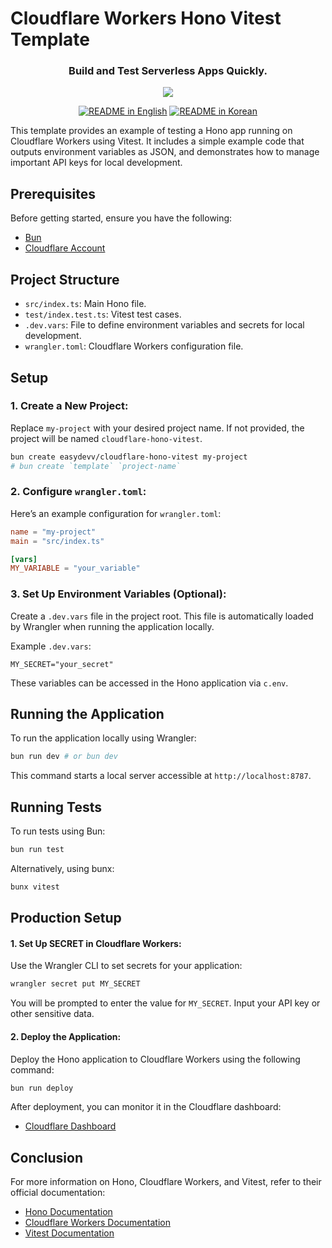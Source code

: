 # Cloudflare Workers Hono Vitest Template

<h3 align="center">Build and Test Serverless Apps Quickly.</h3>

<p align="center">
    <img
    src="https://go-skill-icons.vercel.app/api/icons?i=cloudflare,hono,vite,bun"
    />
</p>

<p align="center">
    <a href="./README.md"><img alt="README in English" src="https://img.shields.io/badge/English-d9d9d9"></a>
    <a href="./README_KR.md"><img alt="README in Korean" src="https://img.shields.io/badge/Korean-d9d9d9"></a>
</p>

This template provides an example of testing a Hono app running on Cloudflare Workers using Vitest. It includes a simple example code that outputs environment variables as JSON, and demonstrates how to manage important API keys for local development.

## Prerequisites

Before getting started, ensure you have the following:

- [Bun](https://bun.sh/)
- [Cloudflare Account](https://dash.cloudflare.com/)

## Project Structure

- `src/index.ts`: Main Hono file.
- `test/index.test.ts`: Vitest test cases.
- `.dev.vars`: File to define environment variables and secrets for local development.
- `wrangler.toml`: Cloudflare Workers configuration file.

## Setup

### 1. Create a New Project:

Replace `my-project` with your desired project name. If not provided, the project will be named `cloudflare-hono-vitest`.

```bash
bun create easydevv/cloudflare-hono-vitest my-project
# bun create `template` `project-name`
```

### 2. Configure `wrangler.toml`:

Here’s an example configuration for `wrangler.toml`:

```toml
name = "my-project"
main = "src/index.ts"

[vars]
MY_VARIABLE = "your_variable"
```

### 3. Set Up Environment Variables (Optional):

Create a `.dev.vars` file in the project root. This file is automatically loaded by Wrangler when running the application locally.

Example `.dev.vars`:

```plaintext
MY_SECRET="your_secret"
```

These variables can be accessed in the Hono application via `c.env`.

## Running the Application

To run the application locally using Wrangler:

```bash
bun run dev # or bun dev
```

This command starts a local server accessible at `http://localhost:8787`.

## Running Tests

To run tests using Bun:

```bash
bun run test
```

Alternatively, using bunx:

```bash
bunx vitest
```

## Production Setup

#### 1. Set Up SECRET in Cloudflare Workers:

Use the Wrangler CLI to set secrets for your application:

```bash
wrangler secret put MY_SECRET
```

You will be prompted to enter the value for `MY_SECRET`. Input your API key or other sensitive data.

#### 2. Deploy the Application:

Deploy the Hono application to Cloudflare Workers using the following command:

```bash
bun run deploy
```

After deployment, you can monitor it in the Cloudflare dashboard:

- [Cloudflare Dashboard](https://dash.cloudflare.com/)

## Conclusion

For more information on Hono, Cloudflare Workers, and Vitest, refer to their official documentation:

- [Hono Documentation](https://hono.dev/docs/getting-started/cloudflare-workers)
- [Cloudflare Workers Documentation](https://developers.cloudflare.com/workers/)
- [Vitest Documentation](https://vitest.dev/guide/)
